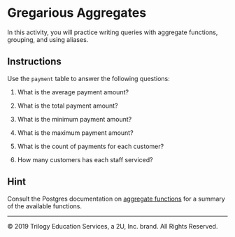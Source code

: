 # Gregarious Aggregates

In this activity, you will practice writing queries with aggregate functions, grouping, and using aliases.

## Instructions

Use the `payment` table to answer the following questions:

1. What is the average payment amount?

2. What is the total payment amount?

3. What is the minimum payment amount?

4. What is the maximum payment amount?

5. What is the count of payments for each customer?

6. How many customers has each staff serviced?

## Hint

Consult the Postgres documentation on [aggregate functions](https://www.postgresql.org/docs/9.5/functions-aggregate.html) for a summary of the available functions.

---

© 2019 Trilogy Education Services, a 2U, Inc. brand. All Rights Reserved.
